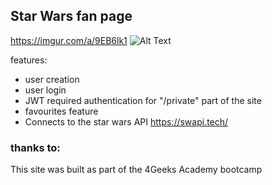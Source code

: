Star Wars fan page
------------------
https://imgur.com/a/9EB6lk1 ![Alt Text](https://imgur.com/a/9EB6lk1.gif)

features:
- user creation
- user login
- JWT required authentication for "/private" part of the site
- favourites feature
- Connects to the star wars API https://swapi.tech/
### thanks to:
This site was built as part of the 4Geeks Academy bootcamp
